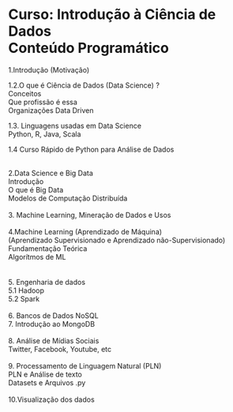 # Curso: Introdução à Ciência de Dados <br />Conteúdo Programático<br />

1.Introdução (Motivação) <br />

1.2.O que é Ciência de Dados (Data Science) ? <br />
Conceitos <br />
Que profissão é essa <br />
Organizações Data Driven <br />

1.3. Linguagens usadas em Data Science <br />
Python, R, Java, Scala <br />

1.4 Curso Rápido de Python para Análise de Dados <br /> <br />

2.Data Science e Big Data <br />
Introdução <br />
O que é Big Data <br />
Modelos de Computação Distribuída <br /> <br />
3. Machine Learning, Mineração de Dados e Usos<br /><br />
4.Machine Learning (Aprendizado de Máquina) <br />
(Aprendizado Supervisionado e Aprendizado não-Supervisionado) <br />
Fundamentação Teórica <br />
Algorítmos de ML <br /> <br /><br />
5. Engenharia de dados <br />
5.1 Hadoop <br />
5.2 Spark <br /><br />
6. Bancos de Dados NoSQL <br />
7. Introdução ao MongoDB <br /><br />
8. Análise de Mídias Sociais <br />
Twitter, Facebook, Youtube, etc <br /><br />
9. Processamento de Linguagem Natural (PLN) <br />
PLN e Análise de texto <br />
Datasets e Arquivos .py <br /><br />
10.Visualização dos dados <br />
